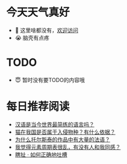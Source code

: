 # 今天天气真好
- 👋 这里啥都没有，[欢迎访问](https://zhangfeng-ola.github.io/)
- 😭 脑壳有点疼
<!---
- 👀 I’m interested in ...
- 🌱 I’m currently learning ...
- 💞️ I’m looking to collaborate on ...
- 📫 How to reach me ...
- 😇 I'm doing something ...

--->

# TODO 
- 😇 暂时没有要TODO的内容哦

<!---
zhangfeng-ola/zhangfeng-ola is a ✨ special ✨ repository because its `README.md` (this file) appears on your GitHub profile.
You can click the Preview link to take a look at your changes.
--->

# 每日推荐阅读
<!-- BLOG-POST-LIST:START -->
- [汉语是当今世界最简练的语言吗？](https://daily.zhihu.com/story/9763239)
- [猫在我国是否属于入侵物种？有什么依据？](https://daily.zhihu.com/story/9763240)
- [为什么托尔斯泰的作品中有大量的法语？](https://daily.zhihu.com/story/9763245)
- [我觉得元素周期表很乱，有没有人和我同感？](https://daily.zhihu.com/story/9763251)
- [瞎扯 · 如何正确地吐槽](https://daily.zhihu.com/story/9763254)
<!-- BLOG-POST-LIST:END -->
